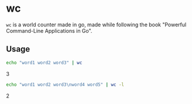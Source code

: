 # wc

`wc` is a world counter made in go, made while following the book "Powerful Command-Line Applications in Go".

## Usage

```sh
echo "word1 word2 word3" | wc
```

3

```sh
echo "word1 word2 word3\nword4 word5" | wc -l
```

2
